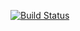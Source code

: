 [![Build Status](https://travis-ci.org/tauplatform/rms-release-testing.svg?branch=master)](https://travis-ci.org/tauplatform/rms-release-testing)
